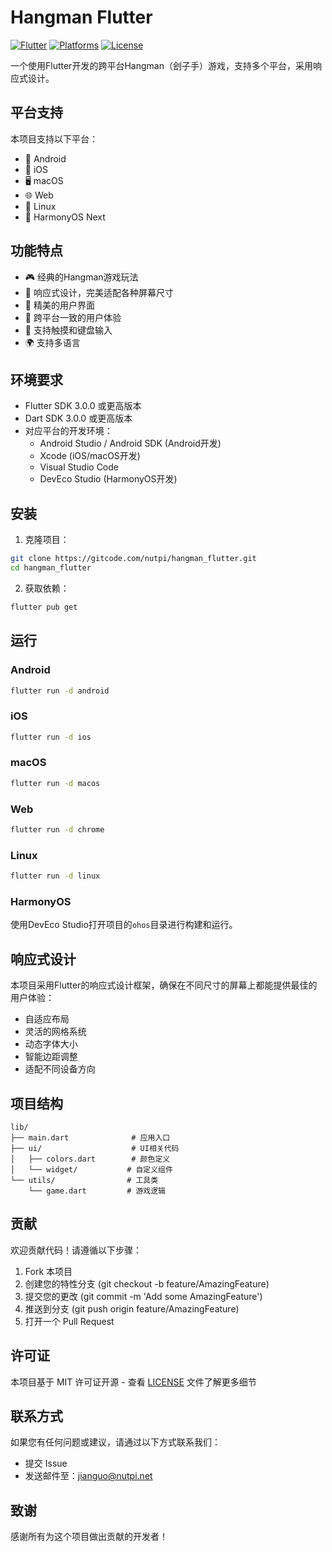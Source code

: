 # Hangman Flutter

[![Flutter](https://img.shields.io/badge/Flutter-3.x-blue.svg)](https://flutter.dev)
[![Platforms](https://img.shields.io/badge/Platforms-Android%20%7C%20iOS%20%7C%20macOS%20%7C%20Web%20%7C%20Linux%20%7C%20HarmonyOS-orange.svg)](#平台支持)
[![License](https://img.shields.io/badge/License-MIT-green.svg)](LICENSE)

一个使用Flutter开发的跨平台Hangman（刽子手）游戏，支持多个平台，采用响应式设计。

## 平台支持

本项目支持以下平台：

- 📱 Android
- 📱 iOS
- 🖥️ macOS
- 🌐 Web
- 🐧 Linux
- 🔮 HarmonyOS Next

## 功能特点

- 🎮 经典的Hangman游戏玩法
- 📱 响应式设计，完美适配各种屏幕尺寸
- 🌈 精美的用户界面
- 🔄 跨平台一致的用户体验
- 🎯 支持触摸和键盘输入
- 🌍 支持多语言

## 环境要求

- Flutter SDK 3.0.0 或更高版本
- Dart SDK 3.0.0 或更高版本
- 对应平台的开发环境：
  - Android Studio / Android SDK (Android开发)
  - Xcode (iOS/macOS开发)
  - Visual Studio Code
  - DevEco Studio (HarmonyOS开发)

## 安装

1. 克隆项目：

```bash
git clone https://gitcode.com/nutpi/hangman_flutter.git
cd hangman_flutter
```

2. 获取依赖：

```bash
flutter pub get
```

## 运行

### Android

```bash
flutter run -d android
```

### iOS

```bash
flutter run -d ios
```

### macOS

```bash
flutter run -d macos
```

### Web

```bash
flutter run -d chrome
```

### Linux

```bash
flutter run -d linux
```

### HarmonyOS

使用DevEco Studio打开项目的`ohos`目录进行构建和运行。

## 响应式设计

本项目采用Flutter的响应式设计框架，确保在不同尺寸的屏幕上都能提供最佳的用户体验：

- 自适应布局
- 灵活的网格系统
- 动态字体大小
- 智能边距调整
- 适配不同设备方向

## 项目结构

```
lib/
├── main.dart              # 应用入口
├── ui/                    # UI相关代码
│   ├── colors.dart        # 颜色定义
│   └── widget/           # 自定义组件
└── utils/                # 工具类
    └── game.dart         # 游戏逻辑
```

## 贡献

欢迎贡献代码！请遵循以下步骤：

1. Fork 本项目
2. 创建您的特性分支 (git checkout -b feature/AmazingFeature)
3. 提交您的更改 (git commit -m 'Add some AmazingFeature')
4. 推送到分支 (git push origin feature/AmazingFeature)
5. 打开一个 Pull Request

## 许可证

本项目基于 MIT 许可证开源 - 查看 [LICENSE](LICENSE) 文件了解更多细节

## 联系方式

如果您有任何问题或建议，请通过以下方式联系我们：

- 提交 Issue
- 发送邮件至：[jianguo@nutpi.net](mailto:jianguo@nutpi.net)

## 致谢

感谢所有为这个项目做出贡献的开发者！